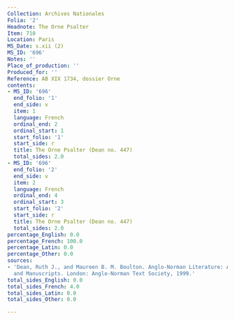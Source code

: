 ```yaml
---
Collection: Archives Nationales
Folia: '2'
Headnote: The Orne Psalter
Item: 710
Location: Paris
MS_Date: s.xii (2)
MS_ID: '696'
Notes: ''
Place_of_production: ''
Produced_for: ''
Reference: AB XIX 1734, dossier Orne
contents:
- MS_ID: '696'
  end_folio: '1'
  end_side: v
  item: 1
  language: French
  ordinal_end: 2
  ordinal_start: 1
  start_folio: '1'
  start_side: r
  title: The Orne Psalter (Dean no. 447)
  total_sides: 2.0
- MS_ID: '696'
  end_folio: '2'
  end_side: v
  item: 2
  language: French
  ordinal_end: 4
  ordinal_start: 3
  start_folio: '2'
  start_side: r
  title: The Orne Psalter (Dean no. 447)
  total_sides: 2.0
percentage_English: 0.0
percentage_French: 100.0
percentage_Latin: 0.0
percentage_Other: 0.0
sources:
- 'Dean, Ruth J., and Maureen B. M. Boulton. Anglo-Norman Literature: A Guide to Texts
  and Manuscripts. London: Anglo-Norman Text Society, 1999.'
total_sides_English: 0.0
total_sides_French: 4.0
total_sides_Latin: 0.0
total_sides_Other: 0.0

---
```

